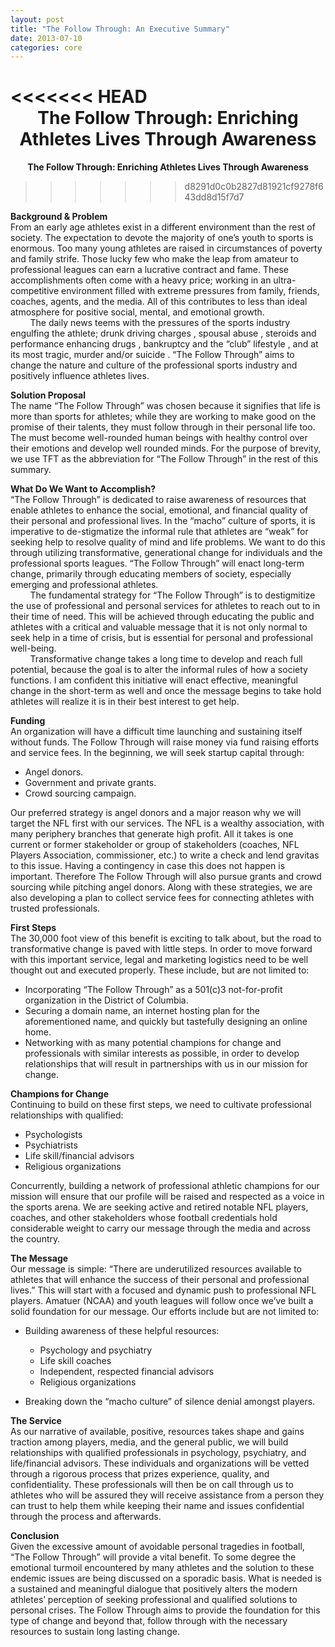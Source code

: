 ```yaml
--- 
layout: post
title: "The Follow Through: An Executive Summary" 
date: 2013-07-10 
categories: core 
---
```

<<<<<<< HEAD
**<center>The Follow Through: Enriching Athletes Lives Through Awareness</center>**  
=======
**<center>The Follow Through: Enriching Athletes Lives Through Awareness</center>**
>>>>>>> d8291d0c0b2827d81921cf9278f643dd8d15f7d7

**Background & Problem**  
From an early age athletes exist in a different environment than the rest of society. The expectation to devote the majority of one’s 
youth to sports is enormous. Too many young athletes are raised in circumstances of poverty and family strife. Those lucky few who make the leap from amateur to professional leagues can earn a lucrative contract and fame. These accomplishments often come with a heavy price; working in an ultra-competitive environment filled with extreme pressures from family, friends, coaches, agents, and the media. All of this contributes to less than ideal atmosphere for positive social, mental, and emotional growth.  
&nbsp;&nbsp;&nbsp;&nbsp;&nbsp;&nbsp;&nbsp;&nbsp;The daily news teems with the pressures of the sports industry engulfing the athlete; drunk driving charges , spousal abuse , steroids and performance enhancing drugs , bankruptcy and the “club” lifestyle , and at its most tragic, murder  and/or suicide . “The Follow Through” aims to change the nature and culture of the professional sports industry and positively influence athletes lives.

**Solution Proposal**  
The name “The Follow Through” was chosen because it signifies that life is more than sports for athletes; while they are working to make good on the promise of their talents, they must follow through in their personal life too. The must become well-rounded human beings with healthy control over their emotions and develop well rounded minds. For the purpose of brevity, we use TFT as the abbreviation for “The Follow Through” in the rest of this summary.

**What Do We Want to Accomplish?**  
“The Follow Through” is dedicated to raise awareness of resources that enable athletes to enhance the social, emotional, and financial quality of their personal and professional lives. In the “macho” culture of sports, it is imperative to de-stigmatize the informal rule that athletes are “weak” for seeking help to resolve quality of mind and life problems.  We want to do this through utilizing transformative, generational change for individuals and the professional sports leagues. “The Follow Through” will enact long-term change,  primarily through educating members of society, especially emerging and professional athletes.  
&nbsp;&nbsp;&nbsp;&nbsp;&nbsp;&nbsp;&nbsp;&nbsp;The fundamental strategy for “The Follow Through” is to destigmitize the use of professional and personal services for athletes to reach out to in their time of need. This will be achieved through educating the public and athletes with a critical and valuable message that it is not only normal to seek help in a time of crisis, but is essential for personal and professional well-being.  
&nbsp;&nbsp;&nbsp;&nbsp;&nbsp;&nbsp;&nbsp;&nbsp;Transformative change takes a long time to develop and reach full potential, because the goal is to alter the informal rules of how a society functions. I am confident this initiative  will enact effective, meaningful change in the short-term as well  and once the message begins to take hold athletes will realize it is in their best interest to get help.

**Funding**  
An organization will have a difficult time launching and sustaining itself without funds. The Follow Through  will raise money via fund raising efforts and service fees. In the beginning, we will seek startup capital through:   

* Angel donors.
* Government and private grants.
* Crowd sourcing campaign. 

Our preferred strategy is angel donors and a major reason why we will target the NFL first with our services. The NFL is a wealthy association, with many periphery branches that generate high profit. All it takes is one current or former stakeholder or group of stakeholders (coaches, NFL Players Association, commissioner, etc.) to write a check and lend gravitas to this issue. Having a contingency in case this does not happen is important. Therefore The Follow Through will also pursue grants and crowd sourcing while pitching angel donors. Along with these strategies, we are also developing a plan to collect service fees for connecting athletes with trusted professionals.

**First Steps**  
The 30,000 foot view of this benefit is exciting to talk about, but the road to transformative change is paved with little steps. In order to move forward with this important service, legal and marketing logistics need to be well thought out and executed properly. 
These include, but are not limited to:

* Incorporating “The Follow Through” as a 501(c)3 not-for-profit organization in the District of Columbia.
* Securing a domain name, an internet hosting plan for the aforementioned name, and quickly but tastefully designing an online home.
* Networking with as many potential champions for change and professionals with similar interests as possible, in order to develop relationships that will result in partnerships with us in our mission for change.

**Champions for Change**  
Continuing to build on these first steps, we need to cultivate professional relationships with qualified:

* Psychologists
* Psychiatrists 
* Life skill/financial advisors
* Religious organizations 

Concurrently, building a network of professional athletic champions for our mission will ensure that our profile will be raised and respected as a voice in the sports arena. We are seeking active and retired notable NFL players, coaches, and other stakeholders whose football credentials  hold considerable weight to carry our message through the media and across the country. 

**The Message**  
Our message is simple: “There are underutilized resources available to athletes that will enhance the success of their personal and professional lives.” This will start with a focused and dynamic push to professional NFL players. Amatuer (NCAA) and youth leagues will follow once we’ve built a solid foundation for our message. Our efforts include but are not limited to:  

* Building awareness of these helpful resources:  
  
    * Psychology and psychiatry  
    * Life skill coaches    
    * Independent, respected financial advisors    
    * Religious organizations    

* Breaking down the “macho culture” of silence denial amongst players.  

**The Service**  
As our narrative of available, positive, resources takes shape and gains traction among players, media, and the general public, we will build relationships with qualified professionals in psychology, psychiatry, and life/financial advisors. These individuals and organizations will be vetted  through a rigorous process that prizes experience, quality, and confidentiality. These professionals will then be on call through us to athletes who will be assured  they will receive assistance from a person they can trust to help them while keeping their name and issues confidential through the process and afterwards.  

**Conclusion**  
Given the excessive amount of avoidable personal tragedies in football, “The Follow Through” will provide a vital benefit. To some degree the emotional turmoil encountered by many athletes and  the solution to these endemic issues are being discussed on a sporadic basis. What is needed is a sustained and meaningful dialogue that positively alters the modern athletes’ perception of seeking professional and qualified solutions to personal crises. The Follow Through aims to provide the foundation for this type of change and beyond that, follow through with the necessary resources to sustain long lasting change.
